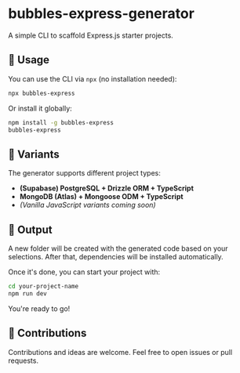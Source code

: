 # bubbles-express-generator

A simple CLI to scaffold Express.js starter projects.

## 🔧 Usage

You can use the CLI via `npx` (no installation needed):

```bash
npx bubbles-express
```

Or install it globally:

```bash
npm install -g bubbles-express
bubbles-express
```

## 🧪 Variants

The generator supports different project types:

- **(Supabase) PostgreSQL + Drizzle ORM + TypeScript**
- **MongoDB (Atlas) + Mongoose ODM + TypeScript**
- _(Vanilla JavaScript variants coming soon)_

## 📁 Output

A new folder will be created with the generated code based on your selections. After that, dependencies will be installed automatically.

Once it's done, you can start your project with:

```bash
cd your-project-name
npm run dev
```

You're ready to go!

## 🤝 Contributions

Contributions and ideas are welcome. Feel free to open issues or pull requests.
